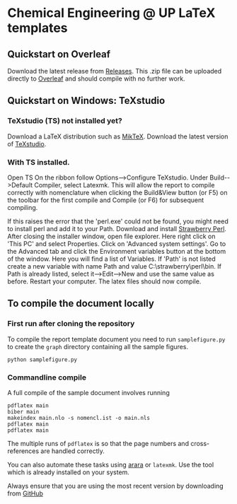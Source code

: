 # Chemical Engineering @ UP LaTeX templates

## Quickstart on Overleaf

Download the latest release from [Releases](https://github.com/ChemEngUP/ce-up-latex-templates/releases). This .zip file can be uploaded directly to [Overleaf](https://overleaf.com) and should compile with no further work.

## Quickstart on Windows: TeXstudio

### TeXstudio (TS) not installed yet?

Download a LaTeX distribution such as [MikTeX](https://miktex.org/download).
Download the latest version of [TeXstudio](https://texstudio.org/).

### With TS installed.

Open TS
On the ribbon follow Options-->Configure TeXstudio.
Under Build-->Default Compiler, select Latexmk. This will allow the report to compile correctly with nomenclature when clicking the Build&View button (or F5) on the toolbar for the first compile and Compile (or F6) for subsequent compiling.

If this raises the error that the 'perl.exe' could not be found, you might need to install perl and add it to your Path.
Download and install [Strawberry Perl](http://strawberryperl.com/).
After closing the installer window, open file explorer. Here right click on 'This PC' and select Properties. Click on 'Advanced system settings'. Go to the Advanced tab and click the Environment variables button at the bottom of the window. 
Here you will find a list of Variables. If 'Path' is not listed create a new variable with name Path and value C:\strawberry\perl\bin. If Path is already listed, select it-->Edit-->New and use the same value as before.
Restart your computer.
The latex files should now compile.

## To compile the document locally

### First run after cloning the repository

To compile the report template document you need to run `samplefigure.py` to 
create the `graph` directory containing all the sample figures.

    python samplefigure.py

### Commandline compile

A full compile of the sample document involves running

    pdflatex main
    biber main
    makeindex main.nlo -s nomencl.ist -o main.nls
    pdflatex main
    pdflatex main
    
The multiple runs of `pdflatex` is so that the page numbers and cross-references are handled correctly.

You can also automate these tasks using [arara](https://github.com/cereda/arara) or `latexmk`. Use the tool which is already installed on your system.

Always ensure that you are using the most recent version by downloading from [GitHub](https://github.com/ChemEngUP/ce-up-latex-templates/)
